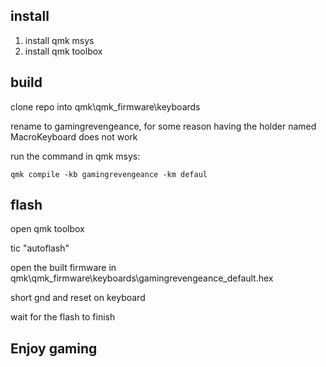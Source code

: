 ## install
1. install qmk msys
2. install qmk toolbox

## build
clone repo into qmk\qmk_firmware\keyboards

rename to gamingrevengeance, for some reason having the holder named MacroKeyboard does not work

run the command in qmk msys:

```qmk compile -kb gamingrevengeance -km defaul```

## flash
open qmk toolbox

tic "autoflash"

open the built firmware in qmk\qmk_firmware\keyboards\gamingrevengeance_default.hex

short gnd and reset on keyboard

wait for the flash to finish

## Enjoy gaming